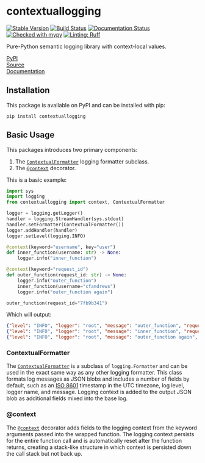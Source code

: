 # contextuallogging
[![Stable Version](https://img.shields.io/pypi/v/contextuallogging?color=blue)](https://pypi.org/project/contextuallogging/)
[![Build Status](https://github.com/cfandrews/PythonContextualLogging/actions/workflows/build.yml/badge.svg)](https://github.com/cfandrews/PythonContextualLogging/actions)
[![Documentation Status](https://github.com/cfandrews/PythonContextualLogging/actions/workflows/documentation.yml/badge.svg)](https://github.com/cfandrews/PythonContextualLogging/actions)
[![Checked with mypy](https://www.mypy-lang.org/static/mypy_badge.svg)](https://mypy-lang.org/)
[![Linting: Ruff](https://img.shields.io/endpoint?url=https://raw.githubusercontent.com/charliermarsh/ruff/main/assets/badge/v2.json)](https://github.com/astral-sh/ruff)

Pure-Python semantic logging library with context-local values.

[PyPI](https://pypi.org/project/contextuallogging/)  
[Source](https://github.com/cfandrews/PythonContextualLogging/)  
[Documentation](https://cfandrews.github.io/PythonContextualLogging/contextuallogging.html)

## Installation
This package is available on PyPI and can be installed with pip:
```shell
pip install contextuallogging
```

## Basic Usage
This packages introduces two primary components:
1. The [`ContextualFormatter`](https://cfandrews.github.io/PythonContextualLogging/contextuallogging.html#ContextualFormatter)
logging formatter subclass.
2. The [`@context`](https://cfandrews.github.io/PythonContextualLogging/contextuallogging.html#context) decorator.

This is a basic example:
```python
import sys
import logging
from contextuallogging import context, ContextualFormatter

logger = logging.getLogger()
handler = logging.StreamHandler(sys.stdout)
handler.setFormatter(ContextualFormatter())
logger.addHandler(handler)
logger.setLevel(logging.INFO)

@context(keyword="username", key="user")
def inner_function(username: str) -> None:
    logger.info("inner_function")

@context(keyword="request_id")
def outer_function(request_id: str) -> None:
    logger.info("outer_function")
    inner_function(username="cfandrews")
    logger.info("outer_function again")

outer_function(request_id="7fb9b341")
```
Which will output:
```json lines
{"level": "INFO", "logger": "root", "message": "outer_function", "request_id": "7fb9b341", "timestamp": "2023-11-25T20:56:41.796564Z"}
{"level": "INFO", "logger": "root", "message": "inner_function", "request_id": "7fb9b341", "timestamp": "2023-11-25T20:56:41.797024Z", "user": "cfandrews"}
{"level": "INFO", "logger": "root", "message": "outer_function again", "request_id": "7fb9b341", "timestamp": "2023-11-25T20:56:41.797075Z"}
```

### ContextualFormatter
The [`ContextualFormatter`](https://cfandrews.github.io/PythonContextualLogging/contextuallogging.html#ContextualFormatter)
is a subclass of `logging.Formatter` and can be used in the exact same way as any other logging formatter. This class
formats log messages as JSON blobs and includes a number of fields by default, such as an [ISO 8601](https://en.wikipedia.org/wiki/ISO_8601)
timestamp in the UTC timezone, log level, logger name, and message. Logging context is added to the output JSON blob as
additional fields mixed into the base log.

### @context
The [`@context`](https://cfandrews.github.io/PythonContextualLogging/contextuallogging.html#context) decorator adds
fields to the logging context from the keyword arguments passed into the wrapped function. The logging context persists
for the entire function call and is automatically reset after the function returns, creating a stack-like structure in
which context is persisted down the call stack but not back up.
